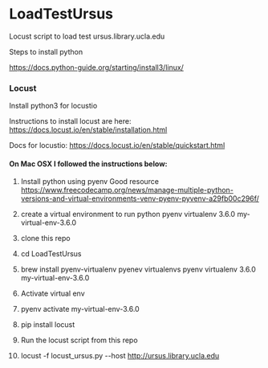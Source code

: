 # LoadTestUrsus
Locust script to load test ursus.library.ucla.edu

Steps to install python 

https://docs.python-guide.org/starting/install3/linux/

### Locust
Install python3 for locustio

Instructions to install locust are here: https://docs.locust.io/en/stable/installation.html

Docs for locustio:  https://docs.locust.io/en/stable/quickstart.html

#### On Mac OSX I followed the instructions below:

1. Install python using pyenv
  Good resource https://www.freecodecamp.org/news/manage-multiple-python-versions-and-virtual-environments-venv-pyenv-pyvenv-a29fb00c296f/

2. create a virtual environment to run python
 pyenv virtualenv 3.6.0 my-virtual-env-3.6.0
 
3. clone this repo

4. cd LoadTestUrsus

5. brew install pyenv-virtualenv
   pyenev virtualenvs
   pyenv virtualenv 3.6.0 my-virtual-env-3.6.0

6. Activate virtual env

7. pyenv activate my-virtual-env-3.6.0

8. pip install locust

9. Run the locust script from this repo

10. locust -f locust_ursus.py --host http://ursus.library.ucla.edu
